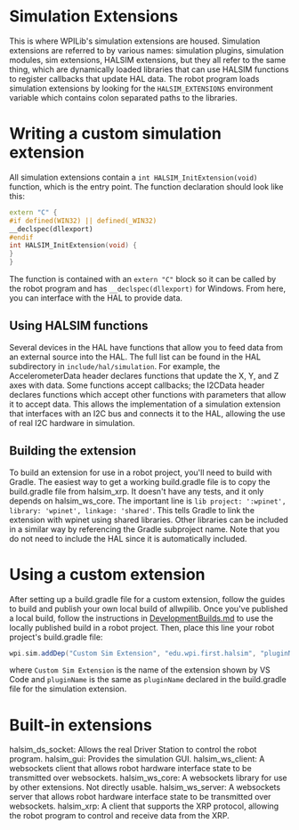 # Simulation Extensions
This is where WPILib's simulation extensions are housed. Simulation extensions are referred to by various names: simulation plugins, simulation modules, sim extensions, HALSIM extensions, but they all refer to the same thing, which are dynamically loaded libraries that can use HALSIM functions to register callbacks that update HAL data. The robot program loads simulation extensions by looking for the `HALSIM_EXTENSIONS` environment variable which contains colon separated paths to the libraries.

# Writing a custom simulation extension
All simulation extensions contain a `int HALSIM_InitExtension(void)` function, which is the entry point. The function declaration should look like this:

```c++
extern "C" {
#if defined(WIN32) || defined(_WIN32)
__declspec(dllexport)
#endif
int HALSIM_InitExtension(void) {
}
}
```

The function is contained with an `extern "C"` block so it can be called by the robot program and has `__declspec(dllexport)` for Windows. From here, you can interface with the HAL to provide data.

## Using HALSIM functions
Several devices in the HAL have functions that allow you to feed data from an external source into the HAL. The full list can be found in the HAL subdirectory in `include/hal/simulation`. For example, the AccelerometerData header declares functions that update the X, Y, and Z axes with data. Some functions accept callbacks; the I2CData header declares functions which accept other functions with parameters that allow it to accept data. This allows the implementation of a simulation extension that interfaces with an I2C bus and connects it to the HAL, allowing the use of real I2C hardware in simulation.

## Building the extension
To build an extension for use in a robot project, you'll need to build with Gradle. The easiest way to get a working build.gradle file is to copy the build.gradle file from halsim_xrp. It doesn't have any tests, and it only depends on halsim_ws_core. The important line is `lib project: ':wpinet', library: 'wpinet', linkage: 'shared'`. This tells Gradle to link the extension with wpinet using shared libraries. Other libraries can be included in a similar way by referencing the Gradle subproject name. Note that you do not need to include the HAL since it is automatically included.

# Using a custom extension
After setting up a build.gradle file for a custom extension, follow the guides to build and publish your own local build of allwpilib. Once you've published a local build, follow the instructions in [DevelopmentBuilds.md](/DevelopmentBuilds.md) to use the locally published build in a robot project. Then, place this line your robot project's build.gradle file:
```groovy
wpi.sim.addDep("Custom Sim Extension", "edu.wpi.first.halsim", "pluginName")
```
where `Custom Sim Extension` is the name of the extension shown by VS Code and `pluginName` is the same as `pluginName` declared in the build.gradle file for the simulation extension.

# Built-in extensions
halsim_ds_socket: Allows the real Driver Station to control the robot program.
halsim_gui: Provides the simulation GUI.
halsim_ws_client: A websockets client that allows robot hardware interface state to be transmitted over websockets.
halsim_ws_core: A websockets library for use by other extensions. Not directly usable.
halsim_ws_server: A websockets server that allows robot hardware interface state to be transmitted over websockets.
halsim_xrp: A client that supports the XRP protocol, allowing the robot program to control and receive data from the XRP.
